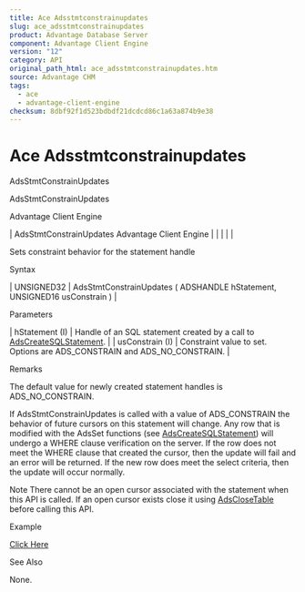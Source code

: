 ```yaml
---
title: Ace Adsstmtconstrainupdates
slug: ace_adsstmtconstrainupdates
product: Advantage Database Server
component: Advantage Client Engine
version: "12"
category: API
original_path_html: ace_adsstmtconstrainupdates.htm
source: Advantage CHM
tags:
  - ace
  - advantage-client-engine
checksum: 8dbf92f1d523bdbdf21dcdcd86c1a63a874b9e38
---
```


# Ace Adsstmtconstrainupdates

AdsStmtConstrainUpdates

AdsStmtConstrainUpdates

Advantage Client Engine

| AdsStmtConstrainUpdates  Advantage Client Engine |  |  |  |  |

Sets constraint behavior for the statement handle

Syntax

| UNSIGNED32 | AdsStmtConstrainUpdates ( ADSHANDLE hStatement,  UNSIGNED16 usConstrain ) |

Parameters

| hStatement (I) | Handle of an SQL statement created by a call to [AdsCreateSQLStatement](ace_adscreatesqlstatement.md). |
| usConstrain (I) | Constraint value to set. Options are ADS\_CONSTRAIN and ADS\_NO\_CONSTRAIN. |

Remarks

The default value for newly created statement handles is ADS\_NO\_CONSTRAIN.

If AdsStmtConstrainUpdates is called with a value of ADS\_CONSTRAIN the behavior of future cursors on this statement will change. Any row that is modified with the AdsSet functions (see [AdsCreateSQLStatement](ace_adscreatesqlstatement.md)) will undergo a WHERE clause verification on the server. If the row does not meet the WHERE clause that created the cursor, then the update will fail and an error will be returned. If the new row does meet the select criteria, then the update will occur normally.

Note There cannot be an open cursor associated with the statement when this API is called. If an open cursor exists close it using [AdsCloseTable](ace_adsclosetable.md) before calling this API.

Example

[Click Here](ace_more_examples.md#adsstmtconstrainupdatesexample)

See Also

None.
